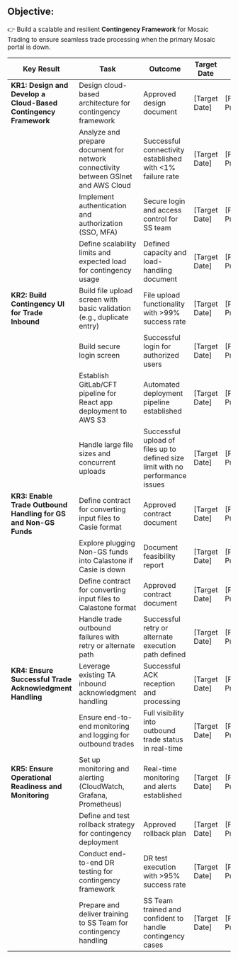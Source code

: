 
## Objective:
👉 Build a scalable and resilient **Contingency Framework** for Mosaic Trading to ensure seamless trade processing when the primary Mosaic portal is down.

| **Key Result** | **Task** | **Outcome** | **Target Date** | **Status** |
|-------------- |----------|------------|----------------|------------|
| **KR1: Design and Develop a Cloud-Based Contingency Framework** | Design cloud-based architecture for contingency framework | Approved design document | [Target Date] | [Pending/In Progress/Completed] |
| | Analyze and prepare document for network connectivity between GSInet and AWS Cloud | Successful connectivity established with <1% failure rate | [Target Date] | [Pending/In Progress/Completed] |
| | Implement authentication and authorization (SSO, MFA) | Secure login and access control for SS team | [Target Date] | [Pending/In Progress/Completed] |
| | Define scalability limits and expected load for contingency usage | Defined capacity and load-handling document | [Target Date] | [Pending/In Progress/Completed] |
| **KR2: Build Contingency UI for Trade Inbound** | Build file upload screen with basic validation (e.g., duplicate entry) | File upload functionality with >99% success rate | [Target Date] | [Pending/In Progress/Completed] |
| | Build secure login screen | Successful login for authorized users | [Target Date] | [Pending/In Progress/Completed] |
| | Establish GitLab/CFT pipeline for React app deployment to AWS S3 | Automated deployment pipeline established | [Target Date] | [Pending/In Progress/Completed] |
| | Handle large file sizes and concurrent uploads | Successful upload of files up to defined size limit with no performance issues | [Target Date] | [Pending/In Progress/Completed] |
| **KR3: Enable Trade Outbound Handling for GS and Non-GS Funds** | Define contract for converting input files to Casie format | Approved contract document | [Target Date] | [Pending/In Progress/Completed] |
| | Explore plugging Non-GS funds into Calastone if Casie is down | Document feasibility report | [Target Date] | [Pending/In Progress/Completed] |
| | Define contract for converting input files to Calastone format | Approved contract document | [Target Date] | [Pending/In Progress/Completed] |
| | Handle trade outbound failures with retry or alternate path | Successful retry or alternate execution path defined | [Target Date] | [Pending/In Progress/Completed] |
| **KR4: Ensure Successful Trade Acknowledgment Handling** | Leverage existing TA inbound acknowledgment handling | Successful ACK reception and processing | [Target Date] | [Pending/In Progress/Completed] |
| | Ensure end-to-end monitoring and logging for outbound trades | Full visibility into outbound trade status in real-time | [Target Date] | [Pending/In Progress/Completed] |
| **KR5: Ensure Operational Readiness and Monitoring** | Set up monitoring and alerting (CloudWatch, Grafana, Prometheus) | Real-time monitoring and alerts established | [Target Date] | [Pending/In Progress/Completed] |
| | Define and test rollback strategy for contingency deployment | Approved rollback plan | [Target Date] | [Pending/In Progress/Completed] |
| | Conduct end-to-end DR testing for contingency framework | DR test execution with >95% success rate | [Target Date] | [Pending/In Progress/Completed] |
| | Prepare and deliver training to SS Team for contingency handling | SS Team trained and confident to handle contingency cases | [Target Date] | [Pending/In Progress/Completed] |

